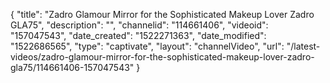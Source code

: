 {
    "title": "Zadro Glamour Mirror for the Sophisticated Makeup Lover Zadro GLA75",
    "description": "",
    "channelid": "114661406",
    "videoid": "157047543",
    "date_created": "1522271363",
    "date_modified": "1522686565",
    "type": "captivate",
    "layout": "channelVideo",
    "url": "\/latest-videos\/zadro-glamour-mirror-for-the-sophisticated-makeup-lover-zadro-gla75\/114661406-157047543"
}